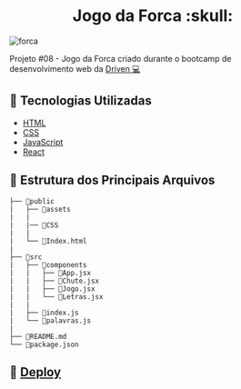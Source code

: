 <h1 align="center">Jogo da Forca :skull:</h1>

![forca](https://user-images.githubusercontent.com/109693663/204359100-4d25da30-1cf0-4c66-ad52-e8f818c9165d.gif)

Projeto #08 - Jogo da Forca criado durante o bootcamp de desenvolvimento web da <a href="https://www.driven.com.br/" target="_blank">Driven :computer:</a>

## :robot: Tecnologias Utilizadas

- [HTML](https://developer.mozilla.org/pt-BR/docs/Web/HTML)
- [CSS](https://www.w3schools.com/css/)
- [JavaScript](https://developer.mozilla.org/pt-BR/docs/Web/JavaScript)
- [React](https://pt-br.reactjs.org/)

## :file_folder: Estrutura dos Principais Arquivos

```
├── 📁public
|   ├── 📁assets
|   |    
|   |── 📁CSS    
|   |
|   └── 📄Index.html
|
├── 📁src
|   ├── 📁components
|   |   ├── 📄App.jsx
|   |   ├── 📄Chute.jsx
|   |   ├── 📄Jogo.jsx
|   |   └── 📄Letras.jsx
|   |
|   ├── 📄index.js
|   └── 📄palavras.js
|
├── 📄README.md
└── 📄package.json

```

## :eyes: [Deploy](https://guilhiz-jogo-da-forca.vercel.app/)
